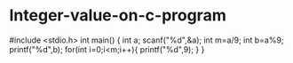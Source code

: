 # Integer-value-on-c-program
#include &lt;stdio.h>  int main() {     int a;     scanf("%d",&amp;a);     int m=a/9;     int b=a%9;     printf("%d",b);     for(int i=0;i&lt;m;i++){         printf("%d",9);     } }
